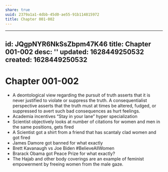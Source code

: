 ```yaml
---
share: true
uuid: 2379a1a1-4dbb-45d0-ae55-91b114815972
title: Chapter 001-002
---
```

---
id: JQgpNYR6NkSsZbpm47K46
title: Chapter 001-002
desc: ''
updated: 1628449250532
created: 1628449250532
---
# Chapter 001-002
*   A deontological view regarding the pursuit of truth asserts that it is never justified to violate or suppress the truth. A consequentialist perspective asserts that the truth must at times be altered, fudged, or suppressed to avert such bad consequences as hurt feelings.
*   Academia incentives “Stay in your lane” hyper specialization
*   Scientist objectively looks at number of citations for women and men in the same positions, gets fired
*   A Scientist got a shirt from a friend that has scantaly clad women and got fired
*   James Damore got banned for what exactly
*   Brett Kavanaugh vs Joe Biden #BelieveAllWomen
*   Brarack Obama got Peace Prize for what exactly?
*   The Hajab and other body coverings are an example of feminist empowerment by freeing women from the male gaze.